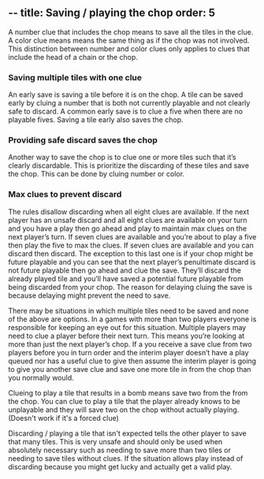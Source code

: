 --
title: Saving / playing the chop
order: 5
--

A number clue that includes the chop means to save all the tiles in the clue. A color clue means means the same thing as if the chop was not involved. This distinction between number and color clues only applies to clues that include the head of a chain or the chop.

### Saving multiple tiles with one clue
An early save is saving a tile before it is on the chop. A tile can be saved early by cluing a number that is both not currently playable and not clearly safe to discard. A common early save is to clue a five when there are no playable fives. Saving a tile early also saves the chop.

### Providing safe discard saves the chop
    
Another way to save the chop is to clue one or more tiles such that it’s clearly discardable. This is prioritize the discarding of these tiles and save the chop. This can be done by cluing number or color.

### Max clues to prevent discard

The rules disallow discarding when all eight clues are available. If the next player has an unsafe discard and all eight clues are available on your turn and you have a play then go ahead and play to maintain max clues on the next player’s turn. If seven clues are available and you’re about to play a five then play the five to max the clues. If seven clues are available and you can discard then discard. The exception to this last one is if your chop might be future playable and you can see that the next player’s penultimate discard is not future playable then go ahead and clue the save. They’ll discard the already played tile and you’ll have saved a potential future playable from being discarded from your chop. The reason for delaying cluing the save is because delaying might prevent the need to save.
    
There may be situations in which multiple tiles need to be saved and none of the above are options. In a games with more than two players everyone is responsible for keeping an eye out for this situation. Multiple players may need to clue a player before their next turn. This means you’re looking at more than just the next player’s chop. If a you receive a save clue from two players before you in turn order and the interim player doesn’t have a play queued nor has a useful clue to give then assume the interim player is going to give you another save clue and save one more tile in from the chop than you normally would.
    
Clueing to play a tile that results in a bomb means save two from the from the chop. You can clue to play a tile that the player already knows to be unplayable and they will save two on the chop without actually playing. (Doesn't work if it's a forced clue)
    
Discarding / playing a tile that isn't expected tells the other player to save that many tiles. This is very unsafe and should only be used when absolutely necessary such as needing to save more than two tiles or needing to save tiles without clues. If the situation allows play instead of discarding because you might get lucky and actually get a valid play.
